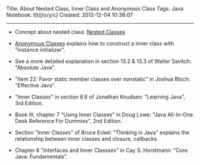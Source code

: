 Title: About Nested Class, Inner Class and Anonymous Class
Tags: Java
Notebook: t[t/j/o/y/c]
Created: 2012-12-04 10:38:07

------

* Concept about nested class: [Nested Classes](http://docs.oracle.com/javase/tutorial/java/javaOO/nested.html)

* [Anonymous Classes](http://docstore.mik.ua/orelly/java-ent/jnut/ch03_12.htm) explains how to construct a inner class with "instance initializer".

* See a more detailed explanation in section 13.2 & 13.3 of Walter Savitch: "Absolute Java".

* "Item 22: Favor static member classes over nonstatic" in Joshua Bloch: "Effective Java".

* "Inner Classes" in section 6.6 of Jonathan Knudsen: "Learning Java", 3rd Edition.

* Book III, chapter 7 "Using Inner Classes" in Doug Lowe: "Java All-In-One Desk Reference For Dummies", 2nd Edition.

* Section "Inner Classes" of Bruce Eckel: "Thinking in Java" explains the relationship between inner classes and closure, callbacks.

* Chapter 6 "Interfaces and Inner Classses" in Cay S. Horstmann: "Core Java: Fundamentals".